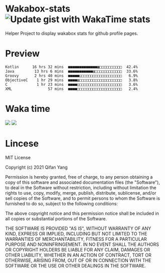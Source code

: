  # Wakabox-stats ![Update gist with WakaTime stats](https://github.com/underwindfall/wakabox-stats/workflows/Update%20gist%20with%20WakaTime%20stats/badge.svg)

  Helper Project to display wakabox stats for github profile pages. 
 # Preview 
  
  ```  
 Kotlin      16 hrs 32 mins  ■■■■■■■■■■■■■▦□□□□□□□□□□  42.4%
Java         13 hrs 6 mins  ■■■■■■■■■■■▥□□□□□□□□□□□□  33.6%
Groovy       2 hrs 40 mins  ■■■■■◱□□□□□□□□□□□□□□□□□□   6.9%
ObjectiveC    1 hr 29 mins  ■■■■▥□□□□□□□□□□□□□□□□□□□   3.8%
C             1 hr 23 mins  ■■■■◱□□□□□□□□□□□□□□□□□□□   3.6%
XML                57 mins  ■■■■□□□□□□□□□□□□□□□□□□□□   2.4% 
 ``` 
  
 
 
  
  # Waka time 

  ![](https://wakatime.com/share/@underwindfall/04fb31b6-0c1f-434d-b3a5-ac5e62f5364c.svg)
  ![](https://wakatime.com/share/@underwindfall/3d98f640-5c0f-4faf-b8df-1c48dec045b2.svg)
  
  # Lincese 

  MIT License

  Copyright (c) 2021 Qifan Yang
  
  Permission is hereby granted, free of charge, to any person obtaining a copy
  of this software and associated documentation files (the "Software"), to deal
  in the Software without restriction, including without limitation the rights
  to use, copy, modify, merge, publish, distribute, sublicense, and/or sell
  copies of the Software, and to permit persons to whom the Software is
  furnished to do so, subject to the following conditions:
  
  The above copyright notice and this permission notice shall be included in all
  copies or substantial portions of the Software.
  
  THE SOFTWARE IS PROVIDED "AS IS", WITHOUT WARRANTY OF ANY KIND, EXPRESS OR
  IMPLIED, INCLUDING BUT NOT LIMITED TO THE WARRANTIES OF MERCHANTABILITY,
  FITNESS FOR A PARTICULAR PURPOSE AND NONINFRINGEMENT. IN NO EVENT SHALL THE
  AUTHORS OR COPYRIGHT HOLDERS BE LIABLE FOR ANY CLAIM, DAMAGES OR OTHER
  LIABILITY, WHETHER IN AN ACTION OF CONTRACT, TORT OR OTHERWISE, ARISING FROM,
  OUT OF OR IN CONNECTION WITH THE SOFTWARE OR THE USE OR OTHER DEALINGS IN THE
  SOFTWARE.
